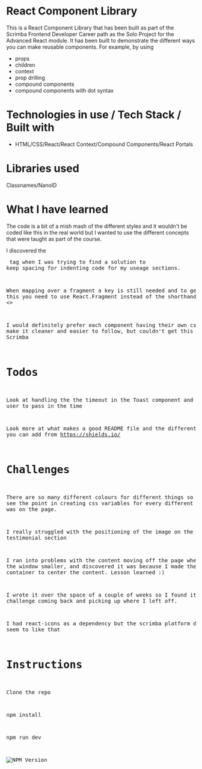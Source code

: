 # React Component Library

This is a React Component Library that has been built as part of the Scrimba Frontend Developer
Career path as the Solo Project for the Advanced React module.  It has been built to demonstrate
the different ways you can make reusable components. For example, by using
- props
- children
- context
- prop drilling
- compound components
- compound components with dot syntax

# Technologies in use / Tech Stack / Built with

- HTML/CSS/React/React Context/Compound Components/React Portals

# Libraries used
Classnames/NanoID

# What I have learned

The code is a bit of a mish mash of the different styles and it wouldn't be coded like this in
the real world but I wanted to use the different concepts that were taught as part of the course.

I discovered the <pre> tag when I was trying to find a solution to keep spacing for indenting
code for my useage sections.

When mapping over a fragment a key is still needed and to get arounf this you need to use
React.Fragment instead of the shorthand <>

I would definitely prefer each component having their own css file to make it cleaner and easier
to follow, but couldn't get this working in Scrimba

# Todos

Look at handling the the timeout in the Toast component and allow the user to pass in the time

Look more at what makes a good README file and the different badges you can add from https://shields.io/

# Challenges

There are so many different colours for different things so I didn't see the point in creating
css variables for every different colour there was on the page.

I really struggled with the positioning of the image on the testimonial section

I ran into problems with the content moving off the page when I made the window smaller, and
discovered it was because I made the body a flex container to center the content. Lesson learned :)

I wrote it over the space of a couple of weeks so I found it a challenge coming back and picking
up where I left off.

I had react-icons as a dependency but the scrimba platform doesn't seem to like that

# Instructions

Clone the repo

npm install

npm run dev

![NPM Version](https://img.shields.io/npm/v/react)
